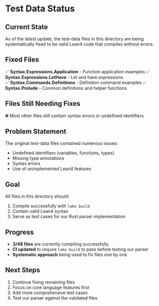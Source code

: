 # Test Data Status

## Current State
As of the latest update, the test-data files in this directory are being systematically fixed to be valid Lean4 code that compiles without errors.

## Fixed Files
✅ **Syntax.Expressions.Application** - Function application examples
✅ **Syntax.Expressions.LetHave** - Let and have expressions  
✅ **Syntax.Commands.Definitions** - Definition command examples
✅ **Syntax.Prelude** - Common definitions and helper functions

## Files Still Needing Fixes
❌ Most other files still contain syntax errors or undefined identifiers

## Problem Statement
The original test-data files contained numerous issues:
- Undefined identifiers (variables, functions, types)
- Missing type annotations
- Syntax errors
- Use of unimplemented Lean4 features

## Goal
All files in this directory should:
1. Compile successfully with `lake build`
2. Contain valid Lean4 syntax
3. Serve as test cases for our Rust parser implementation

## Progress
- **3/48 files** are currently compiling successfully
- **CI updated** to require `lake build` to pass before testing our parser
- **Systematic approach** being used to fix files one by one

## Next Steps
1. Continue fixing remaining files
2. Focus on core language features first
3. Add more comprehensive test cases
4. Test our parser against the validated files